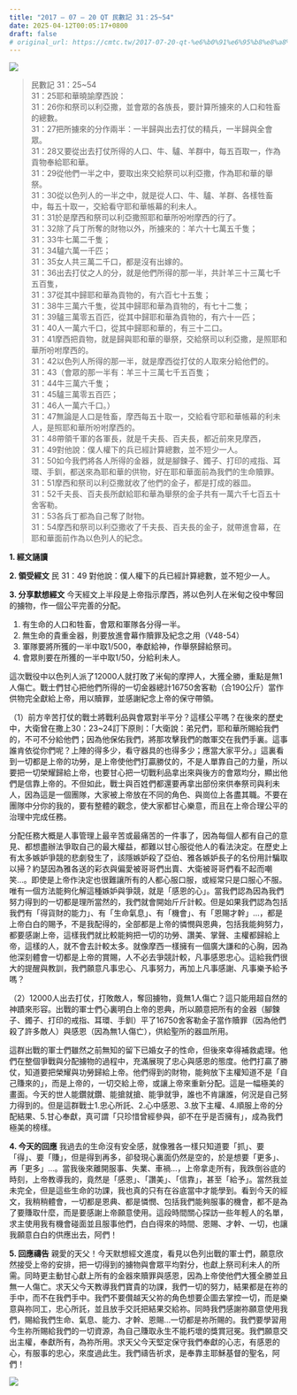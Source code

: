 ```yaml
---
title: "2017 – 07 – 20 QT 民數記 31：25~54"
date: 2025-04-12T00:05:17+0800
draft: false
# original_url: https://cmtc.tw/2017-07-20-qt-%e6%b0%91%e6%95%b8%e8%a8%98-31%ef%bc%9a2554
---
```


![](/images/qt.jpg)
> 民數記 31：25\~54  
> 31：25耶和華曉諭摩西說：  
> 31：26你和祭司以利亞撒，並會眾的各族長，要計算所擄來的人口和牲畜的總數。  
> 31：27把所擄來的分作兩半：一半歸與出去打仗的精兵，一半歸與全會眾。  
> 31：28又要從出去打仗所得的人口、牛、驢、羊群中，每五百取一，作為貢物奉給耶和華。  
> 31：29從他們一半之中，要取出來交給祭司以利亞撒，作為耶和華的舉祭。  
> 31：30從以色列人的一半之中，就是從人口、牛、驢、羊群、各樣牲畜中，每五十取一，交給看守耶和華帳幕的利未人。  
> 31：31於是摩西和祭司以利亞撒照耶和華所吩咐摩西的行了。  
> 31：32除了兵丁所奪的財物以外，所擄來的：羊六十七萬五千隻；  
> 31：33牛七萬二千隻；  
> 31：34驢六萬一千匹；  
> 31：35女人共三萬二千口，都是沒有出嫁的。  
> 31：36出去打仗之人的分，就是他們所得的那一半，共計羊三十三萬七千五百隻，  
> 31：37從其中歸耶和華為貢物的，有六百七十五隻；  
> 31：38牛三萬六千隻，從其中歸耶和華為貢物的，有七十二隻；  
> 31：39驢三萬零五百匹，從其中歸耶和華為貢物的，有六十一匹；  
> 31：40人一萬六千口，從其中歸耶和華的，有三十二口。  
> 31：41摩西把貢物，就是歸與耶和華的舉祭，交給祭司以利亞撒，是照耶和華所吩咐摩西的。  
> 31：42以色列人所得的那一半，就是摩西從打仗的人取來分給他們的。  
> 31：43（會眾的那一半有：羊三十三萬七千五百隻；  
> 31：44牛三萬六千隻；  
> 31：45驢三萬零五百匹；  
> 31：46人一萬六千口。）  
> 31：47無論是人口是牲畜，摩西每五十取一，交給看守耶和華帳幕的利未人，是照耶和華所吩咐摩西的。  
> 31：48帶領千軍的各軍長，就是千夫長、百夫長，都近前來見摩西，  
> 31：49對他說：僕人權下的兵已經計算總數，並不短少一人。  
> 31：50如今我們將各人所得的金器，就是腳鍊子、鐲子、打印的戒指、耳環、手釧，都送來為耶和華的供物，好在耶和華面前為我們的生命贖罪。  
> 31：51摩西和祭司以利亞撒就收了他們的金子，都是打成的器皿。  
> 31：52千夫長、百夫長所獻給耶和華為舉祭的金子共有一萬六千七百五十舍客勒。  
> 31：53各兵丁都為自己奪了財物。  
> 31：54摩西和祭司以利亞撒收了千夫長、百夫長的金子，就帶進會幕，在耶和華面前作為以色列人的紀念。

**1. 經文誦讀**

**2. 領受經文**
民 31：49 對他說：僕人權下的兵已經計算總數，並不短少一人。

**3. 分享默想經文**
今天經文上半段是上帝指示摩西，將以色列人在米甸之役中奪回的擄物，作一個公平完善的分配。  
1. 有生命的人口和牲畜，會眾和軍隊各分得一半。  
2. 無生命的貴重金器，則要放進會幕作贖罪及紀念之用（V48-54）  
3. 軍隊要將所獲的一半中取1/500，奉獻給神，作舉祭歸給祭司。  
4. 會眾則要在所獲的一半中取1/50，分給利未人。

這次戰役中以色列人派了12000人就打敗了米甸的摩押人，大獲全勝，重點是無1人傷亡。戰士們甘心把他們所得的一切金器總計16750舍客勒（合190公斤）當作供物完全獻給上帝，用以贖罪，並感謝紀念上帝的保守帶領。

（1）前方辛苦打仗的戰士將戰利品與會眾對半平分？這樣公平嗎？在後來的歷史中，大衛曾在撒上30：23\~24訂下原則：「大衛說：弟兄們，耶和華所賜給我們的，不可不分給他們；因為他保佑我們，將那攻擊我們的敵軍交在我們手裏。這事誰肯依從你們呢？上陣的得多少，看守器具的也得多少；應當大家平分。」這裏看到一切都是上帝的功勞，是上帝使他們打贏勝仗的，不是人單靠自己的力量，所以要把一切榮耀歸給上帝，也要甘心把一切戰利品拿出來與後方的會眾均分，顯出他們是信靠上帝的。不但如此，戰士與百姓們都還要再拿出部份來供奉祭司與利未人，因為這是一個團隊，大家被上帝放在不同的角色、與崗位上各盡其職。不要在團隊中分你的我的，要有整體的觀念，使大家都甘心樂意，而且在上帝合理公平的治理中完成任務。

分配任務大概是人事管理上最辛苦或最痛苦的一件事了，因為每個人都有自己的意見、都想盡辦法爭取自己的最大權益，都難以甘心服從他人的看法決定。在歷史上有太多嫉妒爭競的悲劇發生了，該隱嫉妒殺了亞伯、雅各嫉妒長子的名份用計騙取以掃？約瑟因為雅各送的彩衣與偏愛被哥哥們出賣、大衛被哥哥們看不起而嘲笑…。即使是上帝作決定也很難讓所有的人都心服口服，或經常只是口服心不服。唯有一個方法能夠化解這種嫉妒與爭競，就是「感恩的心」。當我們認為因為我們努力得到的一切都是理所當然的，我們就會開始斤斤計較。但是如果我們認為包括我們有「得貨財的能力」、有「生命氣息」、有「機會」、有「恩賜才幹」…，都是上帝白白的賜予，不是我配得的，全部都是上帝的憐憫與恩典，包括我能夠努力，都要感謝上帝，這樣我們就比較能夠把一切的功勞、讚美、掌聲、主權都歸給上帝，這樣的人，就不會去計較太多。就像摩西一樣擁有一個廣大謙和的心胸，因為他深刻體會一切都是上帝的賞賜，人不必去爭競計較，凡事感恩忠心。這給我們很大的提醒與教訓，我們願意凡事忠心、凡事努力，再加上凡事感謝、凡事樂予給予嗎？

（2）12000人出去打仗，打敗敵人，奪回擄物，竟無1人傷亡？這只能用超自然的神蹟來形容。出戰的軍士們心裏明白上帝的恩典，所以願意把所有的金器（腳鍊子、鐲子、打印的戒指、耳環、手釧）平了16750舍客勒金子當作贖罪（因為他們殺了許多敵人）與感恩（因為無1人傷亡），供給聖所的器皿所用。

這群出戰的軍士們雖然之前無知的留下已婚女子的性命，但後來幸得補救處理。他們在整個爭戰與分配擄物的過程中，充滿展現了忠心與感恩的態度。他們打贏了勝仗，知道要把榮耀與功勞歸給上帝。他們得到的財物，能夠放下主權知道不是「自己賺來的」，而是上帝的，一切交給上帝，或讓上帝來重新分配。這是一幅極美的畫面。今天的世人能鑽就鑽、能搶就搶、能爭就爭，誰也不肯讓誰，何況是自己努力得到的。但是這群戰士1.忠心所託、2.心中感恩、3.放下主權、4.順服上帝的分配結果、5.甘心奉獻，真可謂「只珍惜曾經參與，卻不在乎是否擁有」，成為我們極美的榜樣。

**4. 今天的回應**
我過去的生命沒有安全感，就像雅各一樣只知道要「抓」、要「得」、要「賺」，但是得到再多，卻發現心裏面仍然是空的，於是想要「更多」、再「更多」…。當我後來離開服事、失業、車禍…，上帝拿走所有，我跌倒谷底的時刻，上帝教導我的，竟然是「感恩」、「讚美」、「信靠」，甚至「給予」。當然我並未完全，但是這些生命的功課，我也真的只有在谷底當中才能學到。看到今天的經文，我稍稍體會，一切都是恩典、都是憐憫、包括我們能夠服事的機會，都不是為了要賺取什麼，而是要感謝上帝願意使用。這段時間關心探訪一些年輕人的名單，求主使用我有機會碰面並且服事他們，白白得來的時間、恩賜、才幹、一切，也讓我願意白白的供應出去，阿們！

**5. 回應禱告**
親愛的天父！今天默想經文進度，看見以色列出戰的軍士們，願意欣然接受上帝的安排，把一切得到的擄物與會眾平均對分，也獻上祭司利未人的所需。同時更主動甘心獻上所有的金器來贖罪與感恩，因為上帝使他們大獲全勝並且無一人傷亡。求天父今天教導我們寶貴的功課，我們一切的努力，結果都是在祢的手中，而不在我們手中。我們不要儹越天父祢的角色想要企圖去掌控一切，而是樂意與祢同工，忠心所託，並且放手交託把結果交給祢。同時我們感謝祢願意使用我們，賜給我們生命、氣息、能力、才幹、恩賜…一切都是祢所賜的。我們要學習用今生祢所賜給我們的一切資源，為自己賺取永生不能朽壞的獎賞冠冕。我們願意交出主權，奉獻所有，為祢所用。求天父今天堅定保守我們奉獻的心志，有感恩的心，有服事的忠心，來度過此生。我們禱告祈求，是奉靠主耶穌基督的聖名，阿們！

![](/images/RX6q3t6.jpg)
